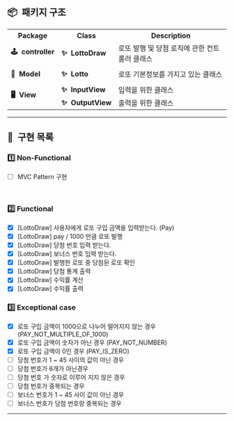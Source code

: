 ## 📦&nbsp;&nbsp;패키지 구조

<div>
    <table>
        <tr>
            <th align="center">Package</th>
            <th align="center">Class</th>
            <th align="center">Description</th>
        </tr>
        <tr>
            <td><b>🕹&nbsp;&nbsp;controller</b></td>
            <td><b>✨&nbsp;&nbsp;LottoDraw</b></td>
            <td>로또 발행 및 당첨 로직에 관한 컨트롤러 클래스</td>   
        </tr>
        <tr><td></td></tr>
        <tr>
            <td rowspan="1"><b>🎱&nbsp;&nbsp;Model</b></td>
            <td><b>✨&nbsp;&nbsp;Lotto</b></td>
            <td>로또 기본정보를 가지고 있는 클래스</td>
        </tr>
        <tr><td></td></tr>
        <tr>
            <td rowspan="2"><b>🖥&nbsp;&nbsp;View</b></td>
            <td><b>✨&nbsp;&nbsp;InputView</b></td>
            <td>입력을 위한 클래스</td>
        </tr>
        <tr>
            <td><b>✨&nbsp;&nbsp;OutputView</b></td>
            <td>출력을 위한 클래스</td>
        </tr>
    </table>    
</div>

---

## 🚀&nbsp;&nbsp;구현 목록
### 1️⃣ Non-Functional
- [ ] MVC Pattern 구현
<br>

### 2️⃣ Functional
- [x] [LottoDraw] 사용자에게 로또 구입 금액을 입력받는다. (Pay)
- [x] [LottoDraw] pay / 1000 만큼 로또 발행
- [x] [LottoDraw] 당첨 번호 입력 받는다.
- [x] [LottoDraw] 보너스 번호 입력 받는다.
- [x] [LottoDraw] 발행한 로또 중 당첨된 로또 확인
- [x] [LottoDraw] 당첨 통계 출력
- [x] [LottoDraw] 수익률 계산
- [x] [LottoDraw] 수익률 출력

### 3️⃣ Exceptional case
- [x] 로또 구입 금액이 1000으로 나누어 떨어지지 않는 경우 (PAY_NOT_MULTIPLE_OF_1000)
- [x] 로또 구입 금액이 숫자가 아닌 경우 (PAY_NOT_NUMBER)
- [x] 로또 구입 금액이 0인 경우 (PAY_IS_ZERO)
- [ ] 당첨 번호가 1 ~ 45 사이의 값이 아닌 경우
- [ ] 당첨 번호가 6개가 아닌경우
- [ ] 당첨 번호 가 숫자로 이루어 지지 않은 경우
- [ ] 당첨 번호가 중복되는 경우
- [ ] 보너스 번호가 1 ~ 45 사이 값이 아닌 경우
- [ ] 보너스 번호가 당첨 번호랑 중복되는 경우

---
